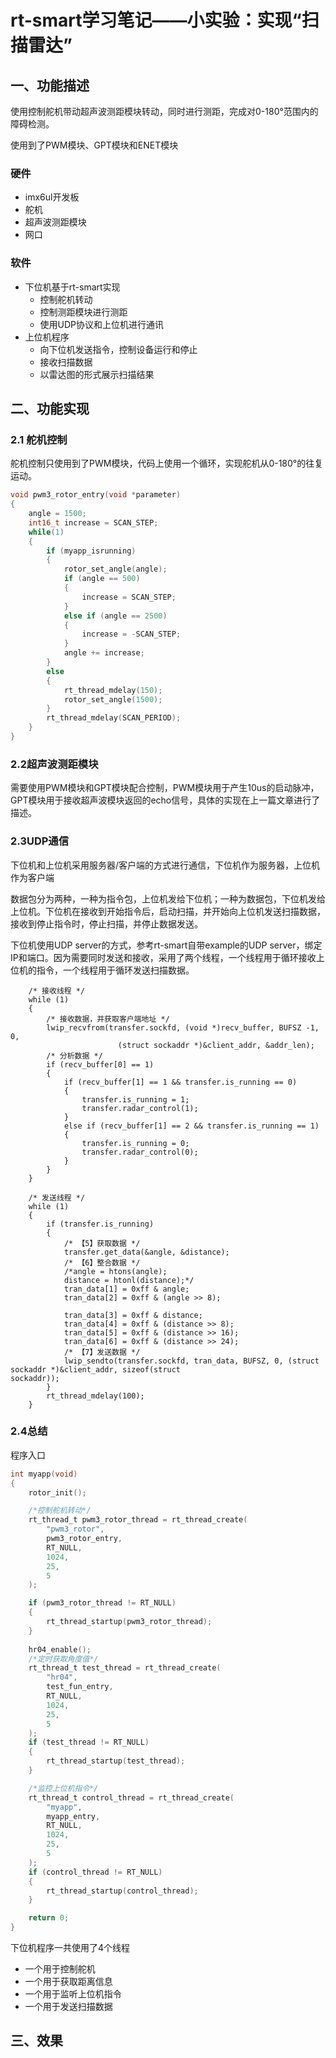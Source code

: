 # rt-smart学习笔记——小实验：实现“扫描雷达”

## 一、功能描述

使用控制舵机带动超声波测距模块转动，同时进行测距，完成对0-180°范围内的障碍检测。

使用到了PWM模块、GPT模块和ENET模块

### 硬件

- imx6ul开发板
- 舵机
- 超声波测距模块
- 网口

### 软件

- 下位机基于rt-smart实现
  - 控制舵机转动
  - 控制测距模块进行测距
  - 使用UDP协议和上位机进行通讯
- 上位机程序
  - 向下位机发送指令，控制设备运行和停止
  - 接收扫描数据
  - 以雷达图的形式展示扫描结果

## 二、功能实现

### 2.1 舵机控制

舵机控制只使用到了PWM模块，代码上使用一个循环，实现舵机从0-180°的往复运动。

```c
void pwm3_rotor_entry(void *parameter)
{
	angle = 1500;
	int16_t increase = SCAN_STEP;
	while(1)
	{
		if (myapp_isrunning)
		{
			rotor_set_angle(angle);
			if (angle == 500)
			{
				increase = SCAN_STEP;
			}
			else if (angle == 2500)
			{
				increase = -SCAN_STEP;
			}
			angle += increase;
		}
		else
		{
			rt_thread_mdelay(150);
			rotor_set_angle(1500);
		}
		rt_thread_mdelay(SCAN_PERIOD);
	}
}
```

### 2.2超声波测距模块

需要使用PWM模块和GPT模块配合控制，PWM模块用于产生10us的启动脉冲，GPT模块用于接收超声波模块返回的echo信号，具体的实现在上一篇文章进行了描述。

### 2.3UDP通信

下位机和上位机采用服务器/客户端的方式进行通信，下位机作为服务器，上位机作为客户端

数据包分为两种，一种为指令包，上位机发给下位机；一种为数据包，下位机发给上位机。下位机在接收到开始指令后，启动扫描，并开始向上位机发送扫描数据，接收到停止指令时，停止扫描，并停止数据发送。

下位机使用UDP server的方式，参考rt-smart自带example的UDP server，绑定IP和端口。因为需要同时发送和接收，采用了两个线程，一个线程用于循环接收上位机的指令，一个线程用于循环发送扫描数据。

```
    /* 接收线程 */
    while (1)
    {
        /* 接收数据，并获取客户端地址 */
        lwip_recvfrom(transfer.sockfd, (void *)recv_buffer, BUFSZ -1, 0,
                        (struct sockaddr *)&client_addr, &addr_len);
        /* 分析数据 */
        if (recv_buffer[0] == 1)
        {
            if (recv_buffer[1] == 1 && transfer.is_running == 0)
            {
                transfer.is_running = 1;
                transfer.radar_control(1);
            }
            else if (recv_buffer[1] == 2 && transfer.is_running == 1)
            {
                transfer.is_running = 0;
                transfer.radar_control(0);
            }
        }        
    }
    
    /* 发送线程 */
    while (1)
    {
        if (transfer.is_running)
        {
            /* 【5】获取数据 */
            transfer.get_data(&angle, &distance);
            /* 【6】整合数据 */
            /*angle = htons(angle);
            distance = htonl(distance);*/
            tran_data[1] = 0xff & angle;
            tran_data[2] = 0xff & (angle >> 8);

            tran_data[3] = 0xff & distance;
            tran_data[4] = 0xff & (distance >> 8);
            tran_data[5] = 0xff & (distance >> 16);
            tran_data[6] = 0xff & (distance >> 24);
            /* 【7】发送数据 */
            lwip_sendto(transfer.sockfd, tran_data, BUFSZ, 0, (struct sockaddr *)&client_addr, sizeof(struct 							sockaddr));
        }
        rt_thread_mdelay(100);
    }
```

### 2.4总结

程序入口

```c
int myapp(void)
{
	rotor_init();

	/*控制舵机转动*/
	rt_thread_t pwm3_rotor_thread = rt_thread_create(
		"pwm3_rotor",
		pwm3_rotor_entry,
		RT_NULL,
		1024,
		25,
		5
	);

	if (pwm3_rotor_thread != RT_NULL)
	{
		rt_thread_startup(pwm3_rotor_thread);
	}
	
	hr04_enable();
	/*定时获取角度值*/
	rt_thread_t test_thread = rt_thread_create(
		"hr04",
		test_fun_entry,
		RT_NULL,
		1024,
		25,
		5
	);
	if (test_thread != RT_NULL)
	{
		rt_thread_startup(test_thread);
	}

	/*监控上位机指令*/
	rt_thread_t control_thread = rt_thread_create(
		"myapp",
		myapp_entry,
		RT_NULL,
		1024,
		25,
		5
	);
	if (control_thread != RT_NULL)
	{
		rt_thread_startup(control_thread);
	}

	return 0;
}
```

下位机程序一共使用了4个线程

- 一个用于控制舵机
- 一个用于获取距离信息
- 一个用于监听上位机指令
- 一个用于发送扫描数据

## 三、效果

